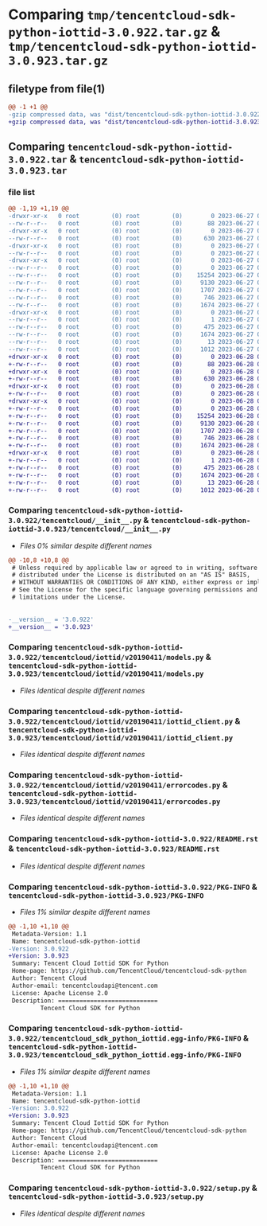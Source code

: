# Comparing `tmp/tencentcloud-sdk-python-iottid-3.0.922.tar.gz` & `tmp/tencentcloud-sdk-python-iottid-3.0.923.tar.gz`

## filetype from file(1)

```diff
@@ -1 +1 @@
-gzip compressed data, was "dist/tencentcloud-sdk-python-iottid-3.0.922.tar", last modified: Tue Jun 27 00:27:05 2023, max compression
+gzip compressed data, was "dist/tencentcloud-sdk-python-iottid-3.0.923.tar", last modified: Wed Jun 28 00:29:29 2023, max compression
```

## Comparing `tencentcloud-sdk-python-iottid-3.0.922.tar` & `tencentcloud-sdk-python-iottid-3.0.923.tar`

### file list

```diff
@@ -1,19 +1,19 @@
-drwxr-xr-x   0 root         (0) root         (0)        0 2023-06-27 00:27:05.000000 tencentcloud-sdk-python-iottid-3.0.922/
--rw-r--r--   0 root         (0) root         (0)       88 2023-06-27 00:27:05.000000 tencentcloud-sdk-python-iottid-3.0.922/setup.cfg
-drwxr-xr-x   0 root         (0) root         (0)        0 2023-06-27 00:27:05.000000 tencentcloud-sdk-python-iottid-3.0.922/tencentcloud/
--rw-r--r--   0 root         (0) root         (0)      630 2023-06-27 00:27:05.000000 tencentcloud-sdk-python-iottid-3.0.922/tencentcloud/__init__.py
-drwxr-xr-x   0 root         (0) root         (0)        0 2023-06-27 00:27:05.000000 tencentcloud-sdk-python-iottid-3.0.922/tencentcloud/iottid/
--rw-r--r--   0 root         (0) root         (0)        0 2023-06-27 00:27:05.000000 tencentcloud-sdk-python-iottid-3.0.922/tencentcloud/iottid/__init__.py
-drwxr-xr-x   0 root         (0) root         (0)        0 2023-06-27 00:27:05.000000 tencentcloud-sdk-python-iottid-3.0.922/tencentcloud/iottid/v20190411/
--rw-r--r--   0 root         (0) root         (0)        0 2023-06-27 00:27:05.000000 tencentcloud-sdk-python-iottid-3.0.922/tencentcloud/iottid/v20190411/__init__.py
--rw-r--r--   0 root         (0) root         (0)    15254 2023-06-27 00:27:05.000000 tencentcloud-sdk-python-iottid-3.0.922/tencentcloud/iottid/v20190411/models.py
--rw-r--r--   0 root         (0) root         (0)     9130 2023-06-27 00:27:05.000000 tencentcloud-sdk-python-iottid-3.0.922/tencentcloud/iottid/v20190411/iottid_client.py
--rw-r--r--   0 root         (0) root         (0)     1707 2023-06-27 00:27:05.000000 tencentcloud-sdk-python-iottid-3.0.922/tencentcloud/iottid/v20190411/errorcodes.py
--rw-r--r--   0 root         (0) root         (0)      746 2023-06-27 00:27:05.000000 tencentcloud-sdk-python-iottid-3.0.922/README.rst
--rw-r--r--   0 root         (0) root         (0)     1674 2023-06-27 00:27:05.000000 tencentcloud-sdk-python-iottid-3.0.922/PKG-INFO
-drwxr-xr-x   0 root         (0) root         (0)        0 2023-06-27 00:27:05.000000 tencentcloud-sdk-python-iottid-3.0.922/tencentcloud_sdk_python_iottid.egg-info/
--rw-r--r--   0 root         (0) root         (0)        1 2023-06-27 00:27:05.000000 tencentcloud-sdk-python-iottid-3.0.922/tencentcloud_sdk_python_iottid.egg-info/dependency_links.txt
--rw-r--r--   0 root         (0) root         (0)      475 2023-06-27 00:27:05.000000 tencentcloud-sdk-python-iottid-3.0.922/tencentcloud_sdk_python_iottid.egg-info/SOURCES.txt
--rw-r--r--   0 root         (0) root         (0)     1674 2023-06-27 00:27:05.000000 tencentcloud-sdk-python-iottid-3.0.922/tencentcloud_sdk_python_iottid.egg-info/PKG-INFO
--rw-r--r--   0 root         (0) root         (0)       13 2023-06-27 00:27:05.000000 tencentcloud-sdk-python-iottid-3.0.922/tencentcloud_sdk_python_iottid.egg-info/top_level.txt
--rw-r--r--   0 root         (0) root         (0)     1012 2023-06-27 00:27:05.000000 tencentcloud-sdk-python-iottid-3.0.922/setup.py
+drwxr-xr-x   0 root         (0) root         (0)        0 2023-06-28 00:29:29.000000 tencentcloud-sdk-python-iottid-3.0.923/
+-rw-r--r--   0 root         (0) root         (0)       88 2023-06-28 00:29:29.000000 tencentcloud-sdk-python-iottid-3.0.923/setup.cfg
+drwxr-xr-x   0 root         (0) root         (0)        0 2023-06-28 00:29:29.000000 tencentcloud-sdk-python-iottid-3.0.923/tencentcloud/
+-rw-r--r--   0 root         (0) root         (0)      630 2023-06-28 00:29:29.000000 tencentcloud-sdk-python-iottid-3.0.923/tencentcloud/__init__.py
+drwxr-xr-x   0 root         (0) root         (0)        0 2023-06-28 00:29:29.000000 tencentcloud-sdk-python-iottid-3.0.923/tencentcloud/iottid/
+-rw-r--r--   0 root         (0) root         (0)        0 2023-06-28 00:29:29.000000 tencentcloud-sdk-python-iottid-3.0.923/tencentcloud/iottid/__init__.py
+drwxr-xr-x   0 root         (0) root         (0)        0 2023-06-28 00:29:29.000000 tencentcloud-sdk-python-iottid-3.0.923/tencentcloud/iottid/v20190411/
+-rw-r--r--   0 root         (0) root         (0)        0 2023-06-28 00:29:29.000000 tencentcloud-sdk-python-iottid-3.0.923/tencentcloud/iottid/v20190411/__init__.py
+-rw-r--r--   0 root         (0) root         (0)    15254 2023-06-28 00:29:29.000000 tencentcloud-sdk-python-iottid-3.0.923/tencentcloud/iottid/v20190411/models.py
+-rw-r--r--   0 root         (0) root         (0)     9130 2023-06-28 00:29:29.000000 tencentcloud-sdk-python-iottid-3.0.923/tencentcloud/iottid/v20190411/iottid_client.py
+-rw-r--r--   0 root         (0) root         (0)     1707 2023-06-28 00:29:29.000000 tencentcloud-sdk-python-iottid-3.0.923/tencentcloud/iottid/v20190411/errorcodes.py
+-rw-r--r--   0 root         (0) root         (0)      746 2023-06-28 00:29:29.000000 tencentcloud-sdk-python-iottid-3.0.923/README.rst
+-rw-r--r--   0 root         (0) root         (0)     1674 2023-06-28 00:29:29.000000 tencentcloud-sdk-python-iottid-3.0.923/PKG-INFO
+drwxr-xr-x   0 root         (0) root         (0)        0 2023-06-28 00:29:29.000000 tencentcloud-sdk-python-iottid-3.0.923/tencentcloud_sdk_python_iottid.egg-info/
+-rw-r--r--   0 root         (0) root         (0)        1 2023-06-28 00:29:29.000000 tencentcloud-sdk-python-iottid-3.0.923/tencentcloud_sdk_python_iottid.egg-info/dependency_links.txt
+-rw-r--r--   0 root         (0) root         (0)      475 2023-06-28 00:29:29.000000 tencentcloud-sdk-python-iottid-3.0.923/tencentcloud_sdk_python_iottid.egg-info/SOURCES.txt
+-rw-r--r--   0 root         (0) root         (0)     1674 2023-06-28 00:29:29.000000 tencentcloud-sdk-python-iottid-3.0.923/tencentcloud_sdk_python_iottid.egg-info/PKG-INFO
+-rw-r--r--   0 root         (0) root         (0)       13 2023-06-28 00:29:29.000000 tencentcloud-sdk-python-iottid-3.0.923/tencentcloud_sdk_python_iottid.egg-info/top_level.txt
+-rw-r--r--   0 root         (0) root         (0)     1012 2023-06-28 00:29:29.000000 tencentcloud-sdk-python-iottid-3.0.923/setup.py
```

### Comparing `tencentcloud-sdk-python-iottid-3.0.922/tencentcloud/__init__.py` & `tencentcloud-sdk-python-iottid-3.0.923/tencentcloud/__init__.py`

 * *Files 0% similar despite different names*

```diff
@@ -10,8 +10,8 @@
 # Unless required by applicable law or agreed to in writing, software
 # distributed under the License is distributed on an "AS IS" BASIS,
 # WITHOUT WARRANTIES OR CONDITIONS OF ANY KIND, either express or implied.
 # See the License for the specific language governing permissions and
 # limitations under the License.
 
 
-__version__ = '3.0.922'
+__version__ = '3.0.923'
```

### Comparing `tencentcloud-sdk-python-iottid-3.0.922/tencentcloud/iottid/v20190411/models.py` & `tencentcloud-sdk-python-iottid-3.0.923/tencentcloud/iottid/v20190411/models.py`

 * *Files identical despite different names*

### Comparing `tencentcloud-sdk-python-iottid-3.0.922/tencentcloud/iottid/v20190411/iottid_client.py` & `tencentcloud-sdk-python-iottid-3.0.923/tencentcloud/iottid/v20190411/iottid_client.py`

 * *Files identical despite different names*

### Comparing `tencentcloud-sdk-python-iottid-3.0.922/tencentcloud/iottid/v20190411/errorcodes.py` & `tencentcloud-sdk-python-iottid-3.0.923/tencentcloud/iottid/v20190411/errorcodes.py`

 * *Files identical despite different names*

### Comparing `tencentcloud-sdk-python-iottid-3.0.922/README.rst` & `tencentcloud-sdk-python-iottid-3.0.923/README.rst`

 * *Files identical despite different names*

### Comparing `tencentcloud-sdk-python-iottid-3.0.922/PKG-INFO` & `tencentcloud-sdk-python-iottid-3.0.923/PKG-INFO`

 * *Files 1% similar despite different names*

```diff
@@ -1,10 +1,10 @@
 Metadata-Version: 1.1
 Name: tencentcloud-sdk-python-iottid
-Version: 3.0.922
+Version: 3.0.923
 Summary: Tencent Cloud Iottid SDK for Python
 Home-page: https://github.com/TencentCloud/tencentcloud-sdk-python
 Author: Tencent Cloud
 Author-email: tencentcloudapi@tencent.com
 License: Apache License 2.0
 Description: ============================
         Tencent Cloud SDK for Python
```

### Comparing `tencentcloud-sdk-python-iottid-3.0.922/tencentcloud_sdk_python_iottid.egg-info/PKG-INFO` & `tencentcloud-sdk-python-iottid-3.0.923/tencentcloud_sdk_python_iottid.egg-info/PKG-INFO`

 * *Files 1% similar despite different names*

```diff
@@ -1,10 +1,10 @@
 Metadata-Version: 1.1
 Name: tencentcloud-sdk-python-iottid
-Version: 3.0.922
+Version: 3.0.923
 Summary: Tencent Cloud Iottid SDK for Python
 Home-page: https://github.com/TencentCloud/tencentcloud-sdk-python
 Author: Tencent Cloud
 Author-email: tencentcloudapi@tencent.com
 License: Apache License 2.0
 Description: ============================
         Tencent Cloud SDK for Python
```

### Comparing `tencentcloud-sdk-python-iottid-3.0.922/setup.py` & `tencentcloud-sdk-python-iottid-3.0.923/setup.py`

 * *Files identical despite different names*

